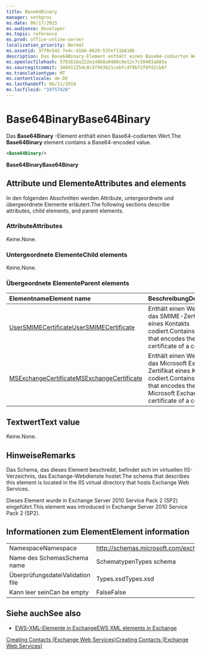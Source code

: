 ```yaml
---
title: Base64Binary
manager: sethgros
ms.date: 09/17/2015
ms.audience: Developer
ms.topic: reference
ms.prod: office-online-server
localization_priority: Normal
ms.assetid: 37f0c542-7e4c-41b6-8629-537ef11b610b
description: Das Base64Binary-Element enthält einen Base64-codierten Wert.
ms.openlocfilehash: 570161ba222e148b8a9488c9e12c7c50403a685a
ms.sourcegitcommit: 34041125dc8c5f993b21cebfc4f8b72f0fd2cb6f
ms.translationtype: MT
ms.contentlocale: de-DE
ms.lasthandoff: 06/11/2018
ms.locfileid: "19757428"
---
```

# <a name="base64binary"></a><span data-ttu-id="4d1a8-103">Base64Binary</span><span class="sxs-lookup"><span data-stu-id="4d1a8-103">Base64Binary</span></span>

<span data-ttu-id="4d1a8-104">Das **Base64Binary** -Element enthält einen Base64-codierten Wert.</span><span class="sxs-lookup"><span data-stu-id="4d1a8-104">The **Base64Binary** element contains a Base64-encoded value.</span></span> 
  
```XML
<Base64Binary/>
```

 <span data-ttu-id="4d1a8-105">**Base64Binary**</span><span class="sxs-lookup"><span data-stu-id="4d1a8-105">**Base64Binary**</span></span>
## <a name="attributes-and-elements"></a><span data-ttu-id="4d1a8-106">Attribute und Elemente</span><span class="sxs-lookup"><span data-stu-id="4d1a8-106">Attributes and elements</span></span>

<span data-ttu-id="4d1a8-107">In den folgenden Abschnitten werden Attribute, untergeordnete und übergeordnete Elemente erläutert.</span><span class="sxs-lookup"><span data-stu-id="4d1a8-107">The following sections describe attributes, child elements, and parent elements.</span></span>
  
### <a name="attributes"></a><span data-ttu-id="4d1a8-108">Attribute</span><span class="sxs-lookup"><span data-stu-id="4d1a8-108">Attributes</span></span>

<span data-ttu-id="4d1a8-109">Keine.</span><span class="sxs-lookup"><span data-stu-id="4d1a8-109">None.</span></span>
  
### <a name="child-elements"></a><span data-ttu-id="4d1a8-110">Untergeordnete Elemente</span><span class="sxs-lookup"><span data-stu-id="4d1a8-110">Child elements</span></span>

<span data-ttu-id="4d1a8-111">Keine.</span><span class="sxs-lookup"><span data-stu-id="4d1a8-111">None.</span></span>
  
### <a name="parent-elements"></a><span data-ttu-id="4d1a8-112">Übergeordnete Elemente</span><span class="sxs-lookup"><span data-stu-id="4d1a8-112">Parent elements</span></span>

|<span data-ttu-id="4d1a8-113">**Elementname**</span><span class="sxs-lookup"><span data-stu-id="4d1a8-113">**Element name**</span></span>|<span data-ttu-id="4d1a8-114">**Beschreibung**</span><span class="sxs-lookup"><span data-stu-id="4d1a8-114">**Description**</span></span>|
|:-----|:-----|
|[<span data-ttu-id="4d1a8-115">UserSMIMECertificate</span><span class="sxs-lookup"><span data-stu-id="4d1a8-115">UserSMIMECertificate</span></span>](usersmimecertificate.md) <br/> |<span data-ttu-id="4d1a8-116">Enthält einen Wert, der das SMIME-Zertifikat eines Kontakts codiert.</span><span class="sxs-lookup"><span data-stu-id="4d1a8-116">Contains a value that encodes the SMIME certificate of a contact.</span></span>  <br/> |
|[<span data-ttu-id="4d1a8-117">MSExchangeCertificate</span><span class="sxs-lookup"><span data-stu-id="4d1a8-117">MSExchangeCertificate</span></span>](msexchangecertificate.md) <br/> |<span data-ttu-id="4d1a8-118">Enthält einen Wert, der das Microsoft Exchange-Zertifikat eines Kontakts codiert.</span><span class="sxs-lookup"><span data-stu-id="4d1a8-118">Contains a value that encodes the Microsoft Exchange certificate of a contact.</span></span>  <br/> |
   
## <a name="text-value"></a><span data-ttu-id="4d1a8-119">Textwert</span><span class="sxs-lookup"><span data-stu-id="4d1a8-119">Text value</span></span>

<span data-ttu-id="4d1a8-120">Keine.</span><span class="sxs-lookup"><span data-stu-id="4d1a8-120">None.</span></span>
  
## <a name="remarks"></a><span data-ttu-id="4d1a8-121">Hinweise</span><span class="sxs-lookup"><span data-stu-id="4d1a8-121">Remarks</span></span>

<span data-ttu-id="4d1a8-122">Das Schema, das dieses Element beschreibt, befindet sich im virtuellen IIS-Verzeichnis, das Exchange-Webdienste hostet.</span><span class="sxs-lookup"><span data-stu-id="4d1a8-122">The schema that describes this element is located in the IIS virtual directory that hosts Exchange Web Services.</span></span>
  
<span data-ttu-id="4d1a8-123">Dieses Element wurde in Exchange Server 2010 Service Pack 2 (SP2) eingeführt.</span><span class="sxs-lookup"><span data-stu-id="4d1a8-123">This element was introduced in Exchange Server 2010 Service Pack 2 (SP2).</span></span>
  
## <a name="element-information"></a><span data-ttu-id="4d1a8-124">Informationen zum Element</span><span class="sxs-lookup"><span data-stu-id="4d1a8-124">Element information</span></span>

|||
|:-----|:-----|
|<span data-ttu-id="4d1a8-125">Namespace</span><span class="sxs-lookup"><span data-stu-id="4d1a8-125">Namespace</span></span>  <br/> |http://schemas.microsoft.com/exchange/services/2006/types  <br/> |
|<span data-ttu-id="4d1a8-126">Name des Schemas</span><span class="sxs-lookup"><span data-stu-id="4d1a8-126">Schema name</span></span>  <br/> |<span data-ttu-id="4d1a8-127">Schematypen</span><span class="sxs-lookup"><span data-stu-id="4d1a8-127">Types schema</span></span>  <br/> |
|<span data-ttu-id="4d1a8-128">Überprüfungsdatei</span><span class="sxs-lookup"><span data-stu-id="4d1a8-128">Validation file</span></span>  <br/> |<span data-ttu-id="4d1a8-129">Types.xsd</span><span class="sxs-lookup"><span data-stu-id="4d1a8-129">Types.xsd</span></span>  <br/> |
|<span data-ttu-id="4d1a8-130">Kann leer sein</span><span class="sxs-lookup"><span data-stu-id="4d1a8-130">Can be empty</span></span>  <br/> |<span data-ttu-id="4d1a8-131">False</span><span class="sxs-lookup"><span data-stu-id="4d1a8-131">False</span></span>  <br/> |
   
## <a name="see-also"></a><span data-ttu-id="4d1a8-132">Siehe auch</span><span class="sxs-lookup"><span data-stu-id="4d1a8-132">See also</span></span>



- [<span data-ttu-id="4d1a8-133">EWS-XML-Elemente in Exchange</span><span class="sxs-lookup"><span data-stu-id="4d1a8-133">EWS XML elements in Exchange</span></span>](ews-xml-elements-in-exchange.md)


[<span data-ttu-id="4d1a8-134">Creating Contacts (Exchange Web Services)</span><span class="sxs-lookup"><span data-stu-id="4d1a8-134">Creating Contacts (Exchange Web Services)</span></span>](http://msdn.microsoft.com/library/4845917e-70d1-481c-bbd7-011ec6571789%28Office.15%29.aspx)

